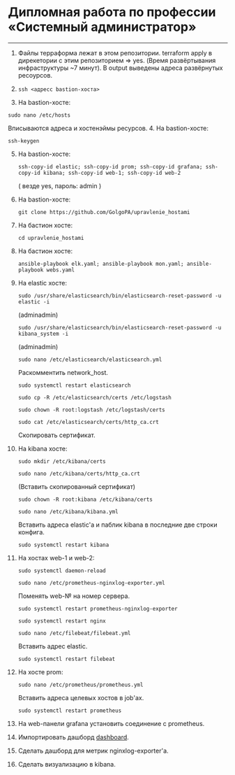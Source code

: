 # Дипломная работа по профессии «Системный администратор»

---

1. Файлы терраформа лежат в этом репозитории. terraform apply в дирекетории с этим репозиторием => yes. (Время развёртывания инфраструктуры ~7 минут). В output выведены адреса развёрнутых ресоурсов.
2. ```
   ssh <адресс bastion-хоста>
   ```
3. На bastion-хосте: 
  ```
  sudo nano /etc/hosts 
  ```
  Вписываются адреса и хостенэймы ресурсов.
4. На bastion-хосте:
   ```
   ssh-keygen
   ```
5. На bastion-хосте:
   ```
   ssh-copy-id elastic; ssh-copy-id prom; ssh-copy-id grafana; ssh-copy-id kibana; ssh-copy-id web-1; ssh-copy-id web-2
   ```
   ( везде yes, пароль: admin )
6. На bastion-хосте:
   ```
   git clone https://github.com/GolgoPA/upravlenie_hostami
   ```
7. На бастион хосте:
   ```
   cd upravlenie_hostami
   ```
8. На бастион хосте:
   ```
   ansible-playbook elk.yaml; ansible-playbook mon.yaml; ansible-playbook webs.yaml
   ```
9. На elastic хосте:
   ```
   sudo /usr/share/elasticsearch/bin/elasticsearch-reset-password -u elastic -i
   ```
   (adminadmin)

   ```
   sudo /usr/share/elasticsearch/bin/elasticsearch-reset-password -u kibana_system -i
   ```
   (adminadmin)

   ```
   sudo nano /etc/elasticsearch/elasticsearch.yml 
   ```
   Раскомментить network_host.

   ```
   sudo systemctl restart elasticsearch
   ```

   ```
   sudo cp -R /etc/elasticsearch/certs /etc/logstash
   ```

   ```
   sudo chown -R root:logstash /etc/logstash/certs
   ```

   ```
   sudo cat /etc/elasticsearch/certs/http_ca.crt
   ```
   Скопировать сертификат.

11. На kibana хосте:
    ```
    sudo mkdir /etc/kibana/certs
    ```

    ```
    sudo nano /etc/kibana/certs/http_ca.crt
    ```
    (Вставить скопированный сертификат)

    ```
    sudo chown -R root:kibana /etc/kibana/certs
    ```

    ```
    sudo nano /etc/kibana/kibana.yml
    ```
    Вставить адреса elastic'a и паблик kibana в последние две строки конфига.

    ```
    sudo systemctl restart kibana
    ```
12. На хостах web-1 и web-2:

    ```
    sudo systemctl daemon-reload
    ```

    ```
    sudo nano /etc/prometheus-nginxlog-exporter.yml
    ```
    Поменять web-№ на номер сервера.

    ```
    sudo systemctl restart prometheus-nginxlog-exporter
    ```

    ```
    sudo systemctl restart nginx
    ```

    ```
    sudo nano /etc/filebeat/filebeat.yml
    ```
    Вставить адрес elastic.

    ```
    sudo systemctl restart filebeat
    ```

    
14. На хосте prom:

    ```
    sudo nano /etc/prometheus/prometheus.yml
    ```

    Вставить адреса целевых хостов в job'aх.

    ```
    sudo systemctl restart prometheus
    ```
    
16. На web-панели grafana установить соединение с prometheus.
17. Импортировать дашборд [dashboard](https://grafana.com/grafana/dashboards/1860-node-exporter-full/).
18. Сделать дашборд для метрик nginxlog-exporter'a.
19. Сделать визуализацию в kibana.
